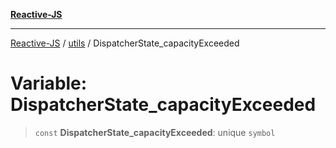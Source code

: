 [**Reactive-JS**](../../README.md)

***

[Reactive-JS](../../README.md) / [utils](../README.md) / DispatcherState\_capacityExceeded

# Variable: DispatcherState\_capacityExceeded

> `const` **DispatcherState\_capacityExceeded**: unique `symbol`
